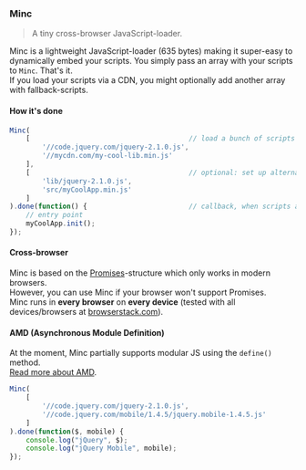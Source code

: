 ### Minc

> A tiny cross-browser JavaScript-loader.

Minc is a lightweight JavaScript-loader (635 bytes) making it super-easy to dynamically embed your scripts.
You simply pass an array with your scripts to `Minc`. That's it.<br>
If you load your scripts via a CDN, you might optionally add another array with fallback-scripts.
 
#### How it's done
 
```javascript
Minc(
	[										// load a bunch of scripts
		'//code.jquery.com/jquery-2.1.0.js',
		'//mycdn.com/my-cool-lib.min.js'
	],
	[										// optional: set up alternatives, if the CDN is down...
		'lib/jquery-2.1.0.js',
		'src/myCoolApp.min.js'
	]
).done(function() {							// callback, when scripts are being loaded
	// entry point
	myCoolApp.init();
});
```

#### Cross-browser

Minc is based on the [Promises](http://caniuse.com/#feat=promises)-structure which only works in modern browsers.<br>
However, you can use Minc if your browser won't support Promises.<br>
Minc runs in **every browser** on **every device** (tested with all devices/browsers at [browserstack.com](http://www.browserstack.com/screenshots)).

#### AMD (Asynchronous Module Definition)

At the moment, Minc partially supports modular JS using the `define()` method.<br>
[Read more about AMD](http://addyosmani.com/writing-modular-js/).

```javascript
Minc(
	[
		'//code.jquery.com/jquery-2.1.0.js',
		'//code.jquery.com/mobile/1.4.5/jquery.mobile-1.4.5.js'
	]
).done(function($, mobile) {
	console.log("jQuery", $);
	console.log("jQuery Mobile", mobile);
});
```